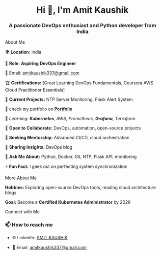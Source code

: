 

<h1 align="center">Hi 👋, I'm Amit Kaushik</h1>

<h3 align="center">A passionate DevOps enthusiast and Python developer from India</h3>
  

  

About Me

🌍 **Location:** India


💼 **Role:** **Aspiring DevOps Engineer**


📧 Email: [amitkaushik337@gmail.com](mailto:amitkaushik337@gmail.com)


🏆 **Certifications:** [Great Learning DevOps Fundamentals, Coursera AWS Cloud Practitioner Essentials]


🔭 **Current Projects:** NTP Server Monitoring, Flask Alert System


🔭 check my portfolio on [**Portfolio**](https://amitkcodes.github.io/)


🌱 **Learning:* **Kubernetes**, AWS, Prometheus, **Grafana**, *Terraform**


👯 **Open to Collaborate:** DevOps, automation, open-source projects


🤝 **Seeking Mentorship:** Advanced CI/CD, cloud orchestration


📝 **Sharing Insights:** DevOps blog


💬 **Ask Me About:** Python, Docker, Git, NTP, Flask API, monitoring


⚡ **Fun Fact:** I geek out on perfecting system synchronization


More About Me


**Hobbies:** Exploring open-source DevOps tools, reading cloud architecture blogs


**Goal:** Become a **Certified Kubernetes Administrator** by 2026


Connect with Me
### 📫 **How to reach me**
 - 🌐 LinkedIn: [AMIT KAUSHIK](https://www.linkedin.com/in/amit-kaushik-507831150/)

 - 📧 Email: amitkaushik337@gmail.com
